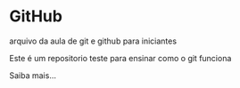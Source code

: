 # GitHub

arquivo da aula de git e github para iniciantes

Este é um repositorio teste para ensinar como o git funciona

Saiba mais...
